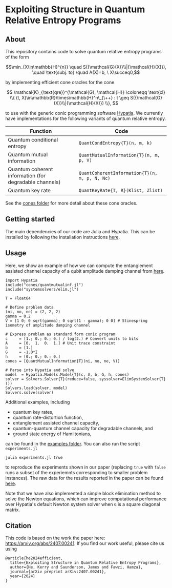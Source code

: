 
# Exploiting Structure in Quantum Relative Entropy Programs

## About

This repository contains code to solve quantum relative entropy programs of the form

$$\min_{X\in\mathbb{H}^{n}} \quad S({\mathcal{G}(X)}\\|{\mathcal{H}(X)}), \quad \text{subj. to} \quad A(X)=b, \ X\succeq0,$$

by implementing efficient cone oracles for the cone

$$  \mathcal{K}_{\text{qre}}^{\mathcal{G}, \mathcal{H}} \coloneqq  \text{cl} \\{ (t, X)\in\mathbb{R}\times\mathbb{H}^n\_{\++} : t \geq S({\mathcal{G}(X)}\\|{\mathcal{H}(X)}) \\}, $$

to use with the generic conic programming software [Hypatia](https://github.com/jump-dev/Hypatia.jl). We currently have implementations for the following variants of quantum relative entropy.

| Function | Code |
| --- | --- |
| Quantum conditional entropy | `QuantCondEntropy{T}(n, m, k)` 
| Quantum mutual information | `QuantMutualInformation{T}(n, m, p, V)` |
| Quantum coherent information (for degradable channels) | `QuantCoherentInformation{T}(n, m, p, N, Nc)` |
| Quantum key rate | `QuantKeyRate{T, R}(Klist, Zlist)` |

See the [cones folder](https://github.com/kerry-he/qrep-structure/tree/main/cones) for more detail about these cone oracles.

## Getting started

The main dependencies of our code are Julia and Hypatia. This can be installed by following the installation instructions [here](https://github.com/jump-dev/Hypatia.jl/tree/master). 

## Usage

Here, we show an example of how we can compute the entanglement assisted channel capacity of a qubit amplitude damping channel from [here](https://github.com/hfawzi/cvxquad/blob/master/examples/entanglement_assisted_capacity.m). 

	import Hypatia
	include("cones/quantmutualinf.jl")
	include("systemsolvers/elim.jl")

	T = Float64

	# Define problem data
	(ni, no, ne) = (2, 2, 2)
	gamma = 0.2
	V = [1 0; 0 sqrt(gamma); 0 sqrt(1 - gamma); 0 0] # Stinespring isometry of amplitude damping channel

	# Express problem as standard form conic program
	c     = [1.; 0.; 0.; 0.] / log(2.) # Convert units to bits
	A     = [0.  1.  0.  1.] # Unit trace constraint
	b     = [1.]
	G     = -1.0*I
	h     = [0.; 0.; 0.; 0.]
	cones = [QuantMutualInformation{T}(ni, no, ne, V)]

	# Parse into Hypatia and solve
	model  = Hypatia.Models.Model{T}(c, A, b, G, h, cones)
	solver = Solvers.Solver{T}(reduce=false, syssolver=ElimSystemSolver{T}())
	Solvers.load(solver, model)
	Solvers.solve(solver)

Additional examples, including 

 - quantum key rates,
 - quantum rate-distortion function,
 - entanglement assisted channel capacity,
 - quantum-quantum channel capacity for degradable channels, and
 - ground state energy of Hamiltonians,

can be found in the [examples folder](https://github.com/kerry-he/qrep-structure/tree/main/examples). You can also run the script `experiments.jl` 

	julia experiments.jl true

to reproduce the experiments shown in our paper (replacing `true` with `false` runs a subset of the experiemnts corresponding to smaller problem instances). The raw data for the results reported in the paper can be found [here](https://github.com/kerry-he/qrep-structure/blob/main/out.csv).

Note that we have also implemented a simple block elimination method to solve the Newton equations, which can improve computational performance over Hypatia's default Newton system solver when `G` is a square diagonal matrix.


## Citation

This code is based on the work the paper here: <https://arxiv.org/abs/2407.00241>. If you find our work useful, please cite us using

	@article{he2024efficient,
	  title={Exploiting Structure in Quantum Relative Entropy Programs},
	  author={He, Kerry and Saunderson, James and Fawzi, Hamza},
	  journal={arXiv preprint arXiv:2407.00241},
	  year={2024}
	}
